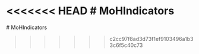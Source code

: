 <<<<<<< HEAD
﻿# MoHIndicators
=======
﻿# MoHIndicators
>>>>>>> c2cc97f8ad3d73f1ef9103496a1b33c6f5c40c73

